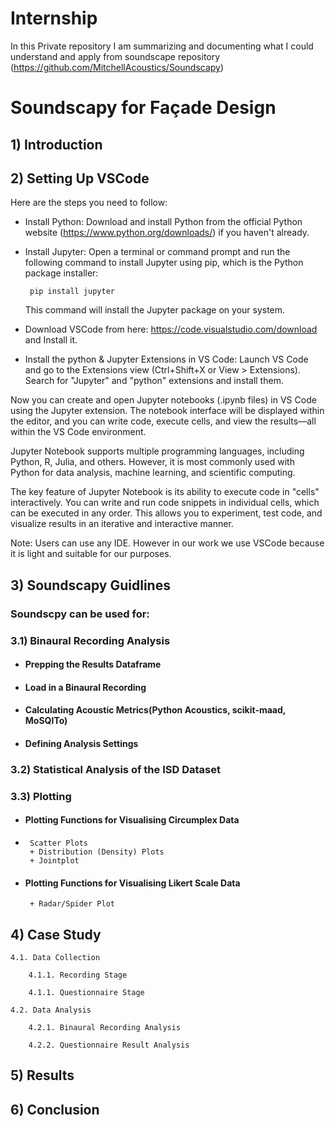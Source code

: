 # Internship

In this Private repository I am summarizing and documenting what I could understand and apply from soundscape repository (https://github.com/MitchellAcoustics/Soundscapy)

# Soundscapy for Façade Design

## 1) Introduction

## 2) Setting Up VSCode

Here are the steps you need to follow:

+ Install Python: Download and install Python from the official Python website (https://www.python.org/downloads/) if you haven't already.

+ Install Jupyter: Open a terminal or command prompt and run the following command to install Jupyter using pip, which is the Python package installer:
       
       pip install jupyter
  This command will install the Jupyter package on your system.  
+ Download VSCode from here: https://code.visualstudio.com/download and Install it.

+ Install the python & Jupyter Extensions in VS Code: Launch VS Code and go to the Extensions view (Ctrl+Shift+X or View > Extensions). Search for "Jupyter" and "python" extensions and install them.

Now you can create and open Jupyter notebooks (.ipynb files) in VS Code using the Jupyter extension. The notebook interface will be displayed within the editor, and you can write code, execute cells, and view the results—all within the VS Code environment.

Jupyter Notebook supports multiple programming languages, including Python, R, Julia, and others. However, it is most commonly used with Python for data analysis, machine learning, and scientific computing.

The key feature of Jupyter Notebook is its ability to execute code in "cells" interactively. You can write and run code snippets in individual cells, which can be executed in any order. This allows you to experiment, test code, and visualize results in an iterative and interactive manner.

Note: Users can use any IDE. However in our work we use VSCode because it is light and suitable for our purposes.

## 3) Soundscapy Guidlines

### Soundscpy can be used for:

### 3.1) Binaural Recording Analysis
+ #### Prepping the Results Dataframe
+ #### Load in a Binaural Recording
+ #### Calculating Acoustic Metrics(Python Acoustics, scikit-maad, MoSQITo)
+ #### Defining Analysis Settings
### 3.2) Statistical Analysis of the ISD Dataset
### 3.3) Plotting
+ #### Plotting Functions for Visualising Circumplex Data
+      Scatter Plots
       + Distribution (Density) Plots
       + Jointplot
+ #### Plotting Functions for Visualising Likert Scale Data
       + Radar/Spider Plot

## 4) Case Study

    4.1. Data Collection

        4.1.1. Recording Stage

        4.1.1. Questionnaire Stage

    4.2. Data Analysis

        4.2.1. Binaural Recording Analysis

        4.2.2. Questionnaire Result Analysis

## 5) Results

## 6) Conclusion



